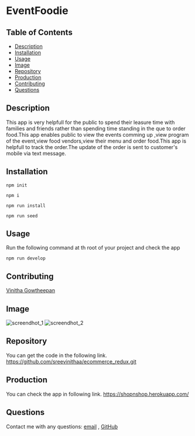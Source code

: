 # EventFoodie
## Table of Contents

- [Description](#description)
- [Installation](#installation)
- [Usage](#usage)
- [Image](#image)
- [Repository](#repository)
- [Production](#production)
- [Contributing](#contributing)
- [Questions](#questions)

## Description

 This app is very helpfull for the public to spend their leasure time with families and friends rather than spending time standing in the que to order food.This app enables public to view the events comming up ,view program of the event,view food vendors,view their menu and order food.This app is helpfull to track the order.The update of the order is sent to customer's mobile via text message.



## Installation

`npm init`

`npm i`

`npm run install`

`npm run seed`



## Usage

Run the following command at th root of your project and check the app

`npm run develop`


## Contributing

[Vinitha Gowtheepan](https://github.com/sreevinithaa)

## Image

![screendhot_1](./client/src/components/img/screenshot1.png)
![screendhot_2](./client/src/components/img/screenshot2.png)


## Repository

You can get the code in the following link. https://github.com/sreevinithaa/ecommerce_redux.git

## Production

You can check the app in following link. https://shopnshop.herokuapp.com/


## Questions

Contact me with any questions: [email](mailto:sreevinithaa@gmail.com) , [GitHub](https://github.com/sreevinithaa)<br />




